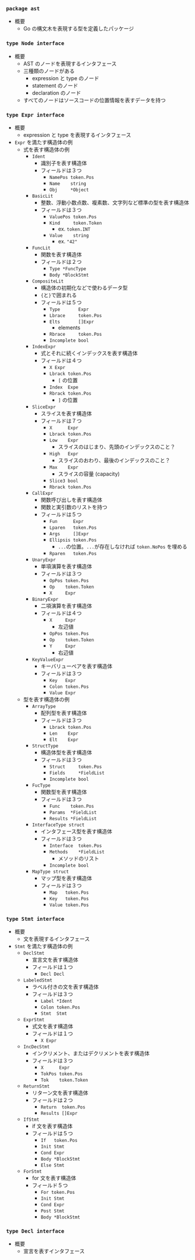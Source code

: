 ### `package ast`

- 概要
    - Go の構文木を表現する型を定義したパッケージ

### `type Node interface`

- 概要
    - AST のノードを表現するインタフェース
    - 三種類のノードがある
        - expression と type のノード
        - statement のノード
        - declaration のノード
    - すべてのノードはソースコードの位置情報を表すデータを持つ

### `type Expr interface`

- 概要
    - expression と type を表現するインタフェース
- `Expr` を満たす構造体の例
    - 式を表す構造体の例
        - `Ident`
            - 識別子を表す構造体
            - フィールドは３つ
                - `NamePos token.Pos`
                - `Name    string`
                - `Obj     *Object`
        - `BasicLit`
            - 整数、浮動小数点数、複素数、文字列など標準の型を表す構造体
            - フィールドは３つ
                - `ValuePos token.Pos`
                - `Kind     token.Token`
                    - ex. `token.INT`
                - `Value    string`
                    - ex. `"42"`
        - `FuncLit`
            - 関数を表す構造体
            - フィールドは２つ
                - `Type *FuncType`
                - `Body *BlockStmt`
        - `CompositeLit`
            - 構造体の初期化などで使わるデータ型
            - `{`と`}`で囲まれる
            - フィールドは５つ
                - `Type       Expr`
                - `Lbrace     token.Pos`
                - `Elts       []Expr`
                    - elements
                - `Rbrace     token.Pos`
                - `Incomplete bool`
        - `IndexExpr`
            - 式とそれに続くインデックスを表す構造体
            - フィールドは４つ
                - `X Expr`
                - `Lbrack token.Pos`
                    - `[` の位置
                - `Index  Expe`
                - `Rbrack token.Pos`
                    - `]` の位置
        - `SliceExpr`
            - スライスを表す構造体
            - フィールドは７つ
                - `X      Expr`
                - `Lbrack token.Pos`
                - `Low    Expr`
                    - スライスのはじまり、先頭のインデックスのこと？
                - `High   Expr`
                    - スライスのおわり、最後のインデックスのこと？
                - `Max    Expr`
                    - スライスの容量 (capacity)
                - `Slice3 bool`
                - `Rbrack token.Pos`
        - `CallExpr`
            - 関数呼び出しを表す構造体
            - 関数と実引数のリストを持つ
            - フィールドは５つ
                - `Fun      Expr`
                - `Lparen   token.Pos`
                - `Args     []Expr`
                - `Ellipsis token.Pos`
                    - `...`の位置。`...`が存在しなければ `token.NoPos` を埋める
                - `Rparen   token.Pos`
        - `UnaryExpr`
            - 単項演算を表す構造体
            - フィールドは３つ
                - `OpPos token.Pos`
                - `Op    token.Token`
                - `X     Expr`
        - `BinaryExpr`
            - 二項演算を表す構造体
            - フィールドは４つ
                - `X     Expr`
                    - 左辺値
                - `OpPos token.Pos`
                - `Op    token.Token`
                - `Y     Expr`
                    - 右辺値
        - `KeyValueExpr`
            - キーバリューペアを表す構造体
            - フィールドは３つ
                - `Key   Expr`
                - `Colon token.Pos`
                - `Value Expr`
    - 型を表す構造体の例
        - `ArrayType`
            - 配列型を表す構造体
            - フィールドは３つ
                - `Lbrack token.Pos`
                - `Len    Expr`
                - `Elt    Expr`
        - `StructType`
            - 構造体型を表す構造体
            - フィールドは３つ
                - `Struct     token.Pos`
                - `Fields     *FieldList`
                - `Incomplete bool`
        - `FucType`
            - 関数型を表す構造体
            - フィールドは３つ
                - `Func    token.Pos`
                - `Params  *FieldList`
                - `Results *FieldList`
        - `InterfaceType struct`
            - インタフェース型を表す構造体
            - フィールドは３つ
                - `Interface  token.Pos`
                - `Methods    *FieldList`
                    - メソッドのリスト
                - `Incomplete bool`
        - `MapType struct`
            - マップ型を表す構造体
            - フィールドは３つ
                - `Map   token.Pos`
                - `Key   token.Pos`
                - `Value token.Pos`

### `type Stmt interface`

- 概要
    - 文を表現するインタフェース
- `Stmt` を満たす構造体の例
    - `DeclStmt`
        - 宣言文を表す構造体
        - フィールドは１つ
            - `Decl Decl`
    - `LabeledStmt`
        - ラベル付きの文を表す構造体
        - フィールドは３つ
            - `Label *Ident`
            - `Colon token.Pos`
            - `Stmt  Stmt`
    - `ExprStmt`
        - 式文を表す構造体
        - フィールドは１つ
            - `X Expr`
    - `IncDecStmt`
        - インクリメント、またはデクリメントを表す構造体
        - フィールドは３つ
            - `X      Expr`
            - `TokPos token.Pos`
            - `Tok    token.Token`
    - `ReturnStmt`
        - リターン文を表す構造体
        - フィールドは２つ
            - `Return  token.Pos`
            - `Results []Expr`
    - `IfStmt`
        - if 文を表す構造体
        - フィールドは５つ
            - `If   token.Pos`
            - `Init Stmt`
            - `Cond Expr`
            - `Body *BlockStmt`
            - `Else Stmt`
    - `ForStmt`
        - for 文を表す構造体
        - フィールド５つ
            - `For token.Pos`
            - `Init Stmt`
            - `Cond Expr`
            - `Post Stmt`
            - `Body *BlockStmt`

### `type Decl interface`

- 概要
    - 宣言を表すインタフェース

